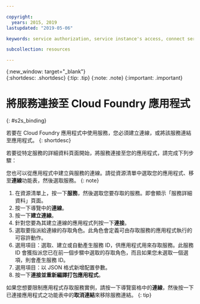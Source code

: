 ```yaml
---

copyright:
  years: 2015, 2019
lastupdated: "2019-05-06"

keywords: service authorization, service instance's access, connect service to app

subcollection: resources

---
```


{:new_window: target="_blank"}  
{:shortdesc: .shortdesc}
{:tip: .tip}
{:note: .note}
{:important: .important}

# 將服務連接至 Cloud Foundry 應用程式
{: #s2s_binding}

若要在 Cloud Foundry 應用程式中使用服務，您必須建立連線，或將該服務連結至應用程式。
{: shortdesc}

若要從特定服務的詳細資料頁面開始，將服務連接至您的應用程式，請完成下列步驟：

您也可以從應用程式中建立與服務的連線。請從資源清單中選取您的應用程式、移至**連線**功能表，然後選取服務。
{: note}

1. 在資源清單上，按一下**服務**，然後選取您要存取的服務。即會顯示「服務詳細資料」頁面。
2. 按一下導覽中的**連線**。
3. 按一下**建立連線**。
4. 針對您要為其建立連線的應用程式列按一下**連接**。
5. 選取要指派給連線的存取角色。此角色會定義可由存取服務的應用程式執行的可容許動作。
6. 選用項目：選取、建立或自動產生服務 ID，供應用程式用來存取服務。此服務 ID 會獲指派您已在前一個步驟中選取的存取角色，而且如果您未選取一個選項，則會產生服務 ID。
7. 選用項目：以 JSON 格式新增配置參數。
8. 按一下**連接並重新編譯打包應用程式**。


如果您想要限制應用程式存取服務實例，請按一下導覽窗格中的**連線**，然後按一下已連接應用程式之功能表中的**取消連結**來移除服務連結。
{: tip}
